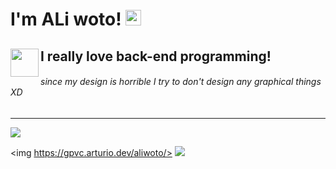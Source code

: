 
<h1> I'm ALi woto!
  <img src="https://raw.githubusercontent.com/MartinHeinz/MartinHeinz/master/wave.gif" width="25px">
</h1>


</hr>
<h2>
  I really love back-end programming!
  <img align="left" src="https://raw.githubusercontent.com/innng/innng/master/assets/kyubey.gif" width="45px">
</h2>
<h6>since my design is horrible I try to don't design any graphical things XD</h6>
<hr></hr>

<img align="middle" src="https://github-readme-stats.vercel.app/api?username=aliwoto&show_icons=true&&theme=tokyonight" />

<!-- kyubey: https://raw.githubusercontent.com/innng/innng/master/assets/kyubey.gif -->


<img https://gpvc.arturio.dev/aliwoto/>
<img align="bottom" src="https://raw.githubusercontent.com/ALiwoto/ALiwoto/main/fsn146.JPG"/>
